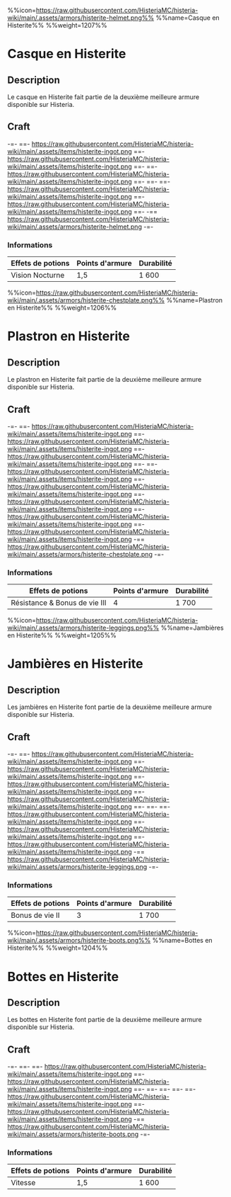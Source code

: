 %%icon=https://raw.githubusercontent.com/HisteriaMC/histeria-wiki/main/.assets/armors/histerite-helmet.png%%
%%name=Casque en Histerite%%
%%weight=1207%%
# Casque en Histerite

## Description
Le casque en Histerite fait partie de la deuxième meilleure armure disponible sur Histeria.

## Craft
-=-
 ==- https://raw.githubusercontent.com/HisteriaMC/histeria-wiki/main/.assets/items/histerite-ingot.png
 ==- https://raw.githubusercontent.com/HisteriaMC/histeria-wiki/main/.assets/items/histerite-ingot.png
 ==- 
 ==- https://raw.githubusercontent.com/HisteriaMC/histeria-wiki/main/.assets/items/histerite-ingot.png
 ==- 
 ==- 
 ==- https://raw.githubusercontent.com/HisteriaMC/histeria-wiki/main/.assets/items/histerite-ingot.png
 ==- https://raw.githubusercontent.com/HisteriaMC/histeria-wiki/main/.assets/items/histerite-ingot.png
 ==- 
 -== https://raw.githubusercontent.com/HisteriaMC/histeria-wiki/main/.assets/armors/histerite-helmet.png
-=-

### Informations
| Effets de potions | Points d'armure | Durabilité |
| ----------------- |-----------------|------------|
| Vision Nocturne   | 1,5             | 1 600      |


%%icon=https://raw.githubusercontent.com/HisteriaMC/histeria-wiki/main/.assets/armors/histerite-chestplate.png%%
%%name=Plastron en Histerite%%
%%weight=1206%%
# Plastron en Histerite

## Description
Le plastron en Histerite fait partie de la deuxième meilleure armure disponible sur Histeria.

## Craft
-=-
 ==- https://raw.githubusercontent.com/HisteriaMC/histeria-wiki/main/.assets/items/histerite-ingot.png
 ==- https://raw.githubusercontent.com/HisteriaMC/histeria-wiki/main/.assets/items/histerite-ingot.png
 ==- https://raw.githubusercontent.com/HisteriaMC/histeria-wiki/main/.assets/items/histerite-ingot.png
 ==- 
 ==- https://raw.githubusercontent.com/HisteriaMC/histeria-wiki/main/.assets/items/histerite-ingot.png
 ==- https://raw.githubusercontent.com/HisteriaMC/histeria-wiki/main/.assets/items/histerite-ingot.png
 ==- https://raw.githubusercontent.com/HisteriaMC/histeria-wiki/main/.assets/items/histerite-ingot.png
 ==- https://raw.githubusercontent.com/HisteriaMC/histeria-wiki/main/.assets/items/histerite-ingot.png
 ==- https://raw.githubusercontent.com/HisteriaMC/histeria-wiki/main/.assets/items/histerite-ingot.png
 -== https://raw.githubusercontent.com/HisteriaMC/histeria-wiki/main/.assets/armors/histerite-chestplate.png
-=-

### Informations
| Effets de potions | Points d'armure | Durabilité |
| ----------------- |-----------------|------------|
| Résistance & Bonus de vie III | 4   | 1 700      |


%%icon=https://raw.githubusercontent.com/HisteriaMC/histeria-wiki/main/.assets/armors/histerite-leggings.png%%
%%name=Jambières en Histerite%%
%%weight=1205%%
# Jambières en Histerite

## Description
Les jambières en Histerite font partie de la deuxième meilleure armure disponible sur Histeria.

## Craft
-=-
 ==- https://raw.githubusercontent.com/HisteriaMC/histeria-wiki/main/.assets/items/histerite-ingot.png
 ==- https://raw.githubusercontent.com/HisteriaMC/histeria-wiki/main/.assets/items/histerite-ingot.png
 ==- https://raw.githubusercontent.com/HisteriaMC/histeria-wiki/main/.assets/items/histerite-ingot.png
 ==- https://raw.githubusercontent.com/HisteriaMC/histeria-wiki/main/.assets/items/histerite-ingot.png
 ==- 
 ==- 
 ==- https://raw.githubusercontent.com/HisteriaMC/histeria-wiki/main/.assets/items/histerite-ingot.png
 ==- https://raw.githubusercontent.com/HisteriaMC/histeria-wiki/main/.assets/items/histerite-ingot.png
 ==- https://raw.githubusercontent.com/HisteriaMC/histeria-wiki/main/.assets/items/histerite-ingot.png
 -== https://raw.githubusercontent.com/HisteriaMC/histeria-wiki/main/.assets/armors/histerite-leggings.png
-=-

### Informations
| Effets de potions | Points d'armure | Durabilité |
| ----------------- |-----------------|------------|
| Bonus de vie II   | 3               | 1 700      |


%%icon=https://raw.githubusercontent.com/HisteriaMC/histeria-wiki/main/.assets/armors/histerite-boots.png%%
%%name=Bottes en Histerite%%
%%weight=1204%%
# Bottes en Histerite

## Description
Les bottes en Histerite font partie de la deuxième meilleure armure disponible sur Histeria.

## Craft
-=-
 ==- 
 ==- https://raw.githubusercontent.com/HisteriaMC/histeria-wiki/main/.assets/items/histerite-ingot.png
 ==- https://raw.githubusercontent.com/HisteriaMC/histeria-wiki/main/.assets/items/histerite-ingot.png
 ==- 
 ==- 
 ==- 
 ==- 
 ==- https://raw.githubusercontent.com/HisteriaMC/histeria-wiki/main/.assets/items/histerite-ingot.png
 ==- https://raw.githubusercontent.com/HisteriaMC/histeria-wiki/main/.assets/items/histerite-ingot.png
 -== https://raw.githubusercontent.com/HisteriaMC/histeria-wiki/main/.assets/armors/histerite-boots.png
-=-

### Informations
| Effets de potions | Points d'armure | Durabilité |
| ----------------- |-----------------|------------|
| Vitesse           | 1,5             | 1 600      |